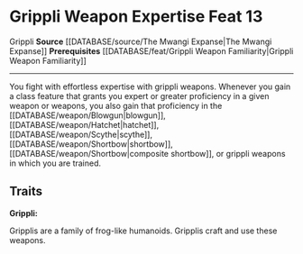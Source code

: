﻿---
feat: Grippli Weapon Expertise
id: '2830'
level: '13'
name: Grippli Weapon Expertise
prerequisite: '[[DATABASE/feat/Grippli Weapon Familiarity|Grippli Weapon Familiarity]]'
rarity: Common
source: '[[DATABASE/source/The Mwangi Expanse|The Mwangi Expanse]]'
trait:
- '[[DATABASE/trait/Grippli|Grippli]]'
type: Feat

---
# Grippli Weapon Expertise <span class="item-type">Feat 13</span>

<span class="item-trait">Grippli</span>
**Source** [[DATABASE/source/The Mwangi Expanse|The Mwangi Expanse]] 
**Prerequisites** [[DATABASE/feat/Grippli Weapon Familiarity|Grippli Weapon Familiarity]]

---
You fight with effortless expertise with grippli weapons. Whenever you gain a class feature that grants you expert or greater proficiency in a given weapon or weapons, you also gain that proficiency in the [[DATABASE/weapon/Blowgun|blowgun]], [[DATABASE/weapon/Hatchet|hatchet]], [[DATABASE/weapon/Scythe|scythe]], [[DATABASE/weapon/Shortbow|shortbow]], [[DATABASE/weapon/Shortbow|composite shortbow]], or grippli weapons in which you are trained.

## Traits

**Grippli:**

Gripplis are a family of frog-like humanoids. Gripplis craft and use these weapons.